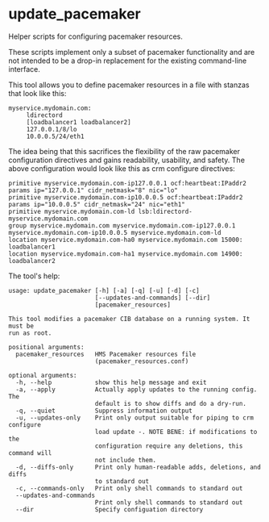 # update_pacemaker
Helper scripts for configuring pacemaker resources.

These scripts implement only a subset of pacemaker functionality and are not intended to be a drop-in replacement for the existing command-line interface.

This tool allows you to define pacemaker resources in a file with stanzas that look like this:

```
myservice.mydomain.com:
     ldirectord
     [loadbalancer1 loadbalancer2]
     127.0.0.1/8/lo
     10.0.0.5/24/eth1
```

The idea being that this sacrifices the flexibility of the raw pacemaker configuration directives and gains readability, usability, and safety.  The above configuration would look like this as crm configure directives:

```
primitive myservice.mydomain.com-ip127.0.0.1 ocf:heartbeat:IPaddr2 params ip="127.0.0.1" cidr_netmask="8" nic="lo"
primitive myservice.mydomain.com-ip10.0.0.5 ocf:heartbeat:IPaddr2 params ip="10.0.0.5" cidr_netmask="24" nic="eth1"
primitive myservice.mydomain.com-ld lsb:ldirectord-myservice.mydomain.com
group myservice.mydomain.com myservice.mydomain.com-ip127.0.0.1 myservice.mydomain.com-ip10.0.0.5 myservice.mydomain.com-ld
location myservice.mydomain.com-ha0 myservice.mydomain.com 15000: loadbalancer1
location myservice.mydomain.com-ha1 myservice.mydomain.com 14900: loadbalancer2
```

The tool's help:

```
usage: update_pacemaker [-h] [-a] [-q] [-u] [-d] [-c]
                        [--updates-and-commands] [--dir]
                        [pacemaker_resources]

This tool modifies a pacemaker CIB database on a running system. It must be
run as root.

positional arguments:
  pacemaker_resources   HMS Pacemaker resources file
                        (pacemaker_resources.conf)

optional arguments:
  -h, --help            show this help message and exit
  -a, --apply           Actually apply updates to the running config. The
                        default is to show diffs and do a dry-run.
  -q, --quiet           Suppress information output
  -u, --updates-only    Print only output suitable for piping to crm configure
                        load update -. NOTE BENE: if modifications to the
                        configuration require any deletions, this command will
                        not include them.
  -d, --diffs-only      Print only human-readable adds, deletions, and diffs
                        to standard out
  -c, --commands-only   Print only shell commands to standard out
  --updates-and-commands
                        Print only shell commands to standard out
  --dir                 Specify configuation directory
```
